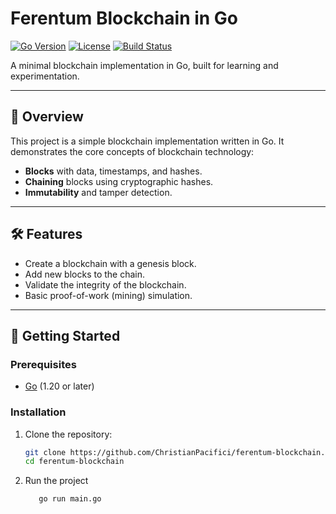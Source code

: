 # Ferentum Blockchain in Go

[![Go Version](https://img.shields.io/badge/go-1.20+-blue.svg)](https://golang.org)
[![License](https://img.shields.io/badge/license-MIT-green.svg)](LICENSE)
[![Build Status](https://img.shields.io/badge/build-passing-brightgreen.svg)](https://github.com/ChristianPacifici/ferentum-blockchain)


A minimal blockchain implementation in Go, built for learning and experimentation.

---

## 📌 Overview

This project is a simple blockchain implementation written in Go. It demonstrates the core concepts of blockchain technology:
- **Blocks** with data, timestamps, and hashes.
- **Chaining** blocks using cryptographic hashes.
- **Immutability** and tamper detection.

---

## 🛠️ Features

- Create a blockchain with a genesis block.
- Add new blocks to the chain.
- Validate the integrity of the blockchain.
- Basic proof-of-work (mining) simulation.

---

## 🚀 Getting Started

### Prerequisites

- [Go](https://golang.org/dl/) (1.20 or later)

### Installation

1. Clone the repository:
   ```bash
   git clone https://github.com/ChristianPacifici/ferentum-blockchain.git
   cd ferentum-blockchain
   ```

2. Run the project
   ```shell
      go run main.go
   ```